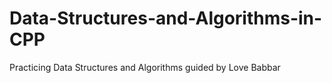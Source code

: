# Data-Structures-and-Algorithms-in-CPP

Practicing Data Structures and Algorithms guided by Love Babbar

